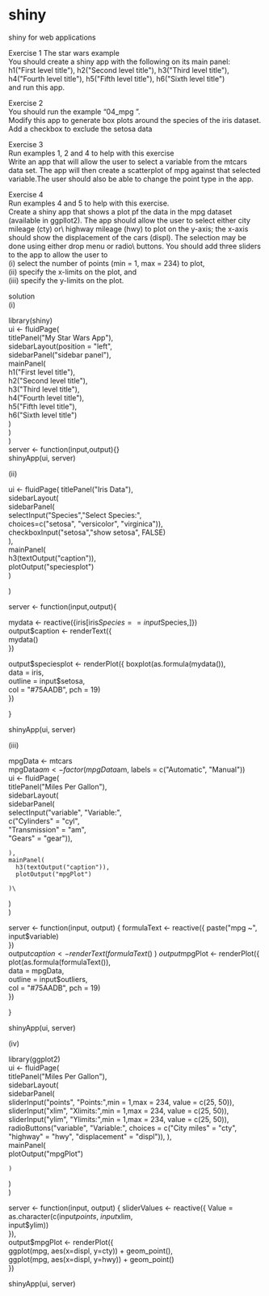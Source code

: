 # shiny
shiny for web applications

Exercise 1 The star wars example\
You should create a shiny app with the following on its main panel:\
h1("First level title"), h2("Second level title"), h3("Third level title"), h4("Fourth level title"), h5("Fifth level title"), h6("Sixth level title")\
and run this app.

Exercise 2\
You should run the example “04_mpg ”.\
Modify this app to generate box plots around the species of the iris dataset. Add a checkbox to exclude the setosa data

Exercise 3\
Run examples 1, 2 and 4 to help with this exercise\
Write an app that will allow the user to select a variable from the mtcars data set. The app will then create a scatterplot of mpg against that selected variable.The user should also be able to change the point type in the app.

Exercise 4\
Run examples 4 and 5 to help with this exercise.\
Create a shiny app that shows a plot pf the data in the mpg dataset (available in ggpllot2). The app should allow the user to select either city mileage (cty) or\ highway mileage (hwy) to plot on the y-axis; the x-axis should show the displacement of the cars (displ). The selection may be done using either drop menu or radio\ buttons. You should add three sliders to the app to allow the user to\
(i) select the number of points (min = 1, max = 234) to plot,\
(ii) specify the x-limits on the plot, and\
(iii) specify the y-limits on the plot.


solution\
(i)

library(shiny)\
ui <- fluidPage(\
  titlePanel("My Star Wars App"),\
  sidebarLayout(position = "left",\
                sidebarPanel("sidebar panel"),\
                mainPanel(\
                  h1("First level title"),\
                  h2("Second level title"),\
                  h3("Third level title"),\
                  h4("Fourth level title"),\
                  h5("Fifth level title"),\
                  h6("Sixth level title")\
                )\
  )\
)\
server <- function(input,output){}\
shinyApp(ui, server)


(ii)

ui <- fluidPage(
  titlePanel("Iris Data"),\
  sidebarLayout(\
    sidebarPanel(\
      selectInput("Species","Select Species:",\
                  choices=c("setosa", "versicolor", "virginica")),\
      checkboxInput("setosa","show setosa", FALSE)\
    ),\
    mainPanel(\
      h3(textOutput("caption")),\
      plotOutput("speciesplot")\
    )
  
)

server <- function(input,output){
  
  mydata <- reactive({iris[iris$Species == input$Species,]})\
  output$caption <- renderText({\
    mydata()\
  })
  
  output$speciesplot <- renderPlot({
    boxplot(as.formula(mydata()),\
            data = iris,\
            outline = input$setosa,\
            col = "#75AADB", pch = 19)\
  })
  
}

shinyApp(ui, server) 


(iii)

mpgData <- mtcars\
mpgData$am <- factor(mpgData$am, labels = c("Automatic", "Manual"))\
ui <- fluidPage(\
  titlePanel("Miles Per Gallon"),\
  sidebarLayout(\
    sidebarPanel(\
      selectInput("variable", "Variable:",\
                  c("Cylinders" = "cyl",\
                    "Transmission" = "am",\
                    "Gears" = "gear")),
      
    ),
    mainPanel(
      h3(textOutput("caption")),
      plotOutput("mpgPlot")
      
    )\
  )\
)

server <- function(input, output) {
  formulaText <- reactive({
    paste("mpg ~", input$variable)\
  })\
  output$caption <- renderText({
    formulaText()\
  })\
  output$mpgPlot <- renderPlot({
    plot(as.formula(formulaText()),\
            data = mpgData,\
            outline = input$outliers,\
            col = "#75AADB", pch = 19)\
  })
  
}


shinyApp(ui, server)


(iv)

library(ggplot2)\
ui <- fluidPage(\
  titlePanel("Miles Per Gallon"),\
  sidebarLayout(\
    sidebarPanel(\
      sliderInput("points", "Points:",min = 1,max = 234, value = c(25, 50)),\
      sliderInput("xlim", "Xlimits:",min = 1,max = 234, value = c(25, 50)),\
      sliderInput("ylim", "Ylimits:",min = 1,max = 234, value = c(25, 50)),\
      radioButtons("variable", "Variable:",
                   choices = c("City miles" = "cty",
                               "highway" = "hwy",
                               "displacement" = "displ")),
    ),\
    mainPanel(\
      plotOutput("mpgPlot")
      
    )
  )\
)

server <- function(input, output) {
  sliderValues <- reactive({
    Value = as.character(c(input$points,\
                           input$xlim,\
                           input$ylim))\
  }),\
  output$mpgPlot <- renderPlot({\
    ggplot(mpg, aes(x=displ, y=cty)) + geom_point(),\
    ggplot(mpg, aes(x=displ, y=hwy)) + geom_point()\
  })
  
shinyApp(ui, server)  

